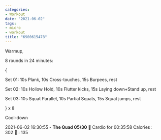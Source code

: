 ```yaml
---
categories:
- Workout
date: "2021-06-02"
tags:
- micro
- workout
title: "6900615478"
---
```


Warmup,

8 rounds in 24 minutes:

{

Set 01: 10s Plank, 10s Cross-touches, 15s Burpees, rest

Set 02: 10s Hollow Hold, 10s Flutter kicks, 15s Laying down+Stand up, rest

Set 03: 10s Squat Parallel, 10s Partial Squats, 15s Squat jumps, rest

} x 8

Cool-down

2021-06-02 16:30:55 - **The Quad 05/30** 🤸 Cardio for 00:35:58 Calories : 302 💓 : 135
